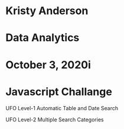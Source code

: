 # Kristy Anderson
# Data Analytics
# October 3, 2020i
# Javascript Challange

UFO Level-1
Automatic Table and Date Search


UFO Level-2
Multiple Search Categories